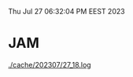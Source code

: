 Thu Jul 27 06:32:04 PM EEST 2023
# JAM
<a href='./cache/202307/27_18.log'>./cache/202307/27_18.log</a>
